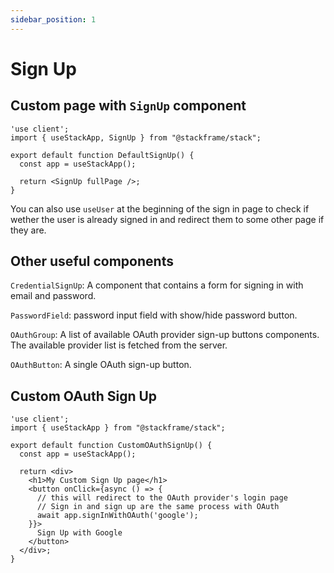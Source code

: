 ```yaml
---
sidebar_position: 1
---
```


# Sign Up

## Custom page with `SignUp` component

```tsx
'use client';
import { useStackApp, SignUp } from "@stackframe/stack";

export default function DefaultSignUp() {
  const app = useStackApp();

  return <SignUp fullPage />;
}
```

You can also use `useUser` at the beginning of the sign in page to check if wether the user is already signed in and redirect them to some other page if they are. 

## Other useful components

`CredentialSignUp`: A component that contains a form for signing in with email and password.

`PasswordField`: password input field with show/hide password button.

`OAuthGroup`: A list of available OAuth provider sign-up buttons components. The available provider list is fetched from the server.

`OAuthButton`: A single OAuth sign-up button.

## Custom OAuth Sign Up

```tsx
'use client';
import { useStackApp } from "@stackframe/stack";

export default function CustomOAuthSignUp() {
  const app = useStackApp();

  return <div>
    <h1>My Custom Sign Up page</h1>
    <button onClick={async () => {
      // this will redirect to the OAuth provider's login page
      // Sign in and sign up are the same process with OAuth
      await app.signInWithOAuth('google');
    }}>
      Sign Up with Google
    </button>
  </div>;
}
```